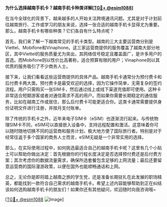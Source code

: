 **为什么选择越南手机卡？越南手机卡种类详解[[TG💪+ @esim1088](https://t.me/s/esim1088)]**

在当今全球化的背景下，越来越多的人开始关注跨境通讯问题。尤其是对于计划前往越南旅行、工作或学习的朋友来说，选择一张合适的越南手机卡显得尤为重要。那么，越南手机卡有哪些种类？它们各自有什么特点呢？

首先，我们来了解一下越南常见的手机卡类型。越南的三大主要运营商分别是Viettel、Mobifone和Vinaphone。这三家运营商提供的服务覆盖了越南大部分地区，其中Viettel的服务质量尤为突出，其网络信号稳定且覆盖面广，是许多用户的首选。而Mobifone则以性价比高著称，适合预算有限的用户；Vinaphone则以其优质的服务吸引了不少商务人士。

接下来，让我们看看这些运营商提供的具体产品。越南手机卡通常分为预付费卡和后付费卡两大类。预付费卡是最受欢迎的选择，因为它操作简单，无需复杂的签约流程。用户只需购买一张SIM卡，然后通过线上或线下渠道充值即可使用。这种卡非常适合短期游客或者对通信需求不高的用户。而如果你需要长期稳定的通信服务，比如在越南工作或居住，那么后付费卡可能更适合你。这类卡通常需要提供身份证明文件进行注册，并按月支付账单。

除了传统的手机卡之外，近年来电子SIM卡（eSIM）也逐渐流行起来。与传统物理SIM卡不同，eSIM可以直接嵌入设备中，支持远程配置和激活。这意味着你可以随时随地切换不同的运营商和服务计划，极大地方便了国际旅行者。特别是对于经常往返于多个国家的商务人士而言，eSIM无疑是一个非常实用的选择。

那么，在实际使用过程中，如何挑选最适合自己的越南手机卡呢？这里有几个小贴士可以帮助你做出决定：首先根据你的行程长度决定是否选择预付费还是后付费方案；其次考虑你的数据流量需求，确保所选套餐包含足够的上网流量；最后还要留意运营商的国际漫游政策，以便在国外也能顺畅通话和上网。

总之，无论你是即将踏上越南之旅的学生党，还是准备长期驻扎在此发展的职场精英，都能找到一款符合自己需求的越南手机卡。希望上述内容能够帮助到正在纠结该如何选购越南手机卡的朋友们！如果你还有其他疑问，欢迎随时向我咨询哦~

[[TG💪+ @esim1088](https://t.me/s/esim1088) ![Image](https://i.postimg.cc/4NQfJmqS/Snipaste-2025-05-13-00-14-12.png)]